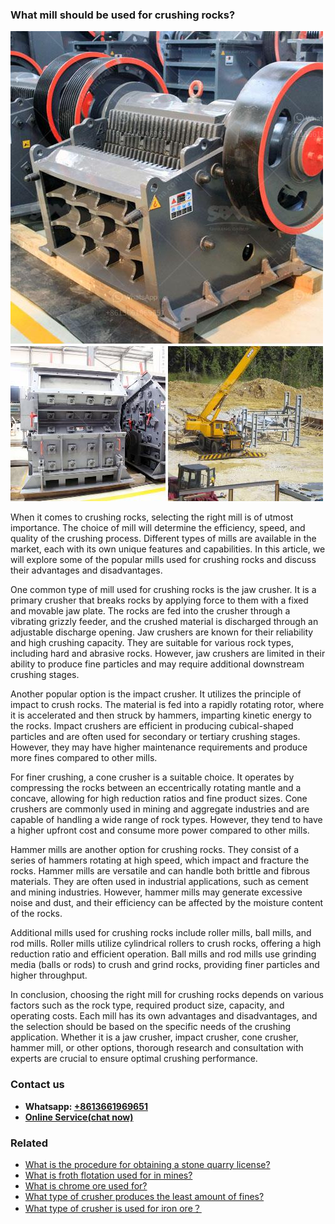 <h3>What mill should be used for crushing rocks?</h3><img src='1701744860.jpg' alt=''><p>When it comes to crushing rocks, selecting the right mill is of utmost importance. The choice of mill will determine the efficiency, speed, and quality of the crushing process. Different types of mills are available in the market, each with its own unique features and capabilities. In this article, we will explore some of the popular mills used for crushing rocks and discuss their advantages and disadvantages.</p><p>One common type of mill used for crushing rocks is the jaw crusher. It is a primary crusher that breaks rocks by applying force to them with a fixed and movable jaw plate. The rocks are fed into the crusher through a vibrating grizzly feeder, and the crushed material is discharged through an adjustable discharge opening. Jaw crushers are known for their reliability and high crushing capacity. They are suitable for various rock types, including hard and abrasive rocks. However, jaw crushers are limited in their ability to produce fine particles and may require additional downstream crushing stages.</p><p>Another popular option is the impact crusher. It utilizes the principle of impact to crush rocks. The material is fed into a rapidly rotating rotor, where it is accelerated and then struck by hammers, imparting kinetic energy to the rocks. Impact crushers are efficient in producing cubical-shaped particles and are often used for secondary or tertiary crushing stages. However, they may have higher maintenance requirements and produce more fines compared to other mills.</p><p>For finer crushing, a cone crusher is a suitable choice. It operates by compressing the rocks between an eccentrically rotating mantle and a concave, allowing for high reduction ratios and fine product sizes. Cone crushers are commonly used in mining and aggregate industries and are capable of handling a wide range of rock types. However, they tend to have a higher upfront cost and consume more power compared to other mills.</p><p>Hammer mills are another option for crushing rocks. They consist of a series of hammers rotating at high speed, which impact and fracture the rocks. Hammer mills are versatile and can handle both brittle and fibrous materials. They are often used in industrial applications, such as cement and mining industries. However, hammer mills may generate excessive noise and dust, and their efficiency can be affected by the moisture content of the rocks.</p><p>Additional mills used for crushing rocks include roller mills, ball mills, and rod mills. Roller mills utilize cylindrical rollers to crush rocks, offering a high reduction ratio and efficient operation. Ball mills and rod mills use grinding media (balls or rods) to crush and grind rocks, providing finer particles and higher throughput.</p><p>In conclusion, choosing the right mill for crushing rocks depends on various factors such as the rock type, required product size, capacity, and operating costs. Each mill has its own advantages and disadvantages, and the selection should be based on the specific needs of the crushing application. Whether it is a jaw crusher, impact crusher, cone crusher, hammer mill, or other options, thorough research and consultation with experts are crucial to ensure optimal crushing performance.</p><h3>Contact us</h3><ul><li><strong>Whatsapp:&nbsp;<a href="https://wa.me/8613661969651">+8613661969651</a></strong></li><li><a href="https://swt.shibang-china.com/?git&amp;zhl&amp;What mill should be used for crushing rocks"><strong>Online Service(chat now)</strong></a></li></ul><h3>Related</h3><ul><li><a href='What is the procedure for obtaining a stone quarry license.md'>What is the procedure for obtaining a stone quarry license?</a></li><li><a href='What is froth flotation used for in mines.md'>What is froth flotation used for in mines?</a></li><li><a href='What is chrome ore used for.md'>What is chrome ore used for?</a></li><li><a href='What type of crusher produces the least amount of fines.md'>What type of crusher produces the least amount of fines?</a></li><li><a href='What type of crusher is used for iron ore？.md'>What type of crusher is used for iron ore？</a></li></ul>